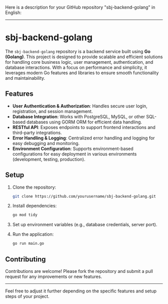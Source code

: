 Here is a description for your GitHub repository "sbj-backend-golang" in English:

---

# sbj-backend-golang

The `sbj-backend-golang` repository is a backend service built using **Go (Golang)**. This project is designed to provide scalable and efficient solutions for handling core business logic, user management, authentication, and database interactions. With a focus on performance and simplicity, it leverages modern Go features and libraries to ensure smooth functionality and maintainability.

## Features
- **User Authentication & Authorization**: Handles secure user login, registration, and session management.
- **Database Integration**: Works with PostgreSQL, MySQL, or other SQL-based databases using GORM ORM for efficient data handling.
- **RESTful API**: Exposes endpoints to support frontend interactions and third-party integrations.
- **Error Handling & Logging**: Centralized error handling and logging for easy debugging and monitoring.
- **Environment Configuration**: Supports environment-based configurations for easy deployment in various environments (development, testing, production).

## Setup

1. Clone the repository:
   ```bash
   git clone https://github.com/yourusername/sbj-backend-golang.git
   ```

2. Install dependencies:
   ```bash
   go mod tidy
   ```

3. Set up environment variables (e.g., database credentials, server port).

4. Run the application:
   ```bash
   go run main.go
   ```

## Contributing

Contributions are welcome! Please fork the repository and submit a pull request for any improvements or new features.

---

Feel free to adjust it further depending on the specific features and setup steps of your project.